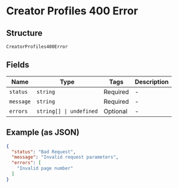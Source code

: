 
# Creator Profiles 400 Error

## Structure

`CreatorProfiles400Error`

## Fields

| Name | Type | Tags | Description |
|  --- | --- | --- | --- |
| `status` | `string` | Required | - |
| `message` | `string` | Required | - |
| `errors` | `string[] \| undefined` | Optional | - |

## Example (as JSON)

```json
{
  "status": "Bad Request",
  "message": "Invalid request parameters",
  "errors": [
    "Invalid page number"
  ]
}
```

